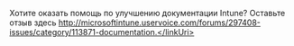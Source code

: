 <Token xmlns:xlink="http://www.w3.org/1999/xlink">Хотите оказать помощь по улучшению документации Intune? Оставьте отзыв <externalLink>
              <linkText>здесь</linkText>
              <linkUri>http://microsoftintune.uservoice.com/forums/297408-issues/category/113871-documentation.</linkUri>
       </externalLink>
</Token>


<!--HONumber=Jun16_HO4-->


